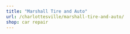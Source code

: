 ```yaml
---
title: "Marshall Tire and Auto"
url: /charlottesville/marshall-tire-and-auto/
shop: car repair
---
```

